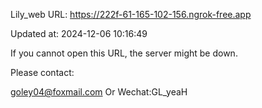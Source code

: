 Lily_web URL: https://222f-61-165-102-156.ngrok-free.app

Updated at: 2024-12-06 10:16:49

If you cannot open this URL, the server might be down.

Please contact: 

goley04@foxmail.com Or Wechat:GL_yeaH